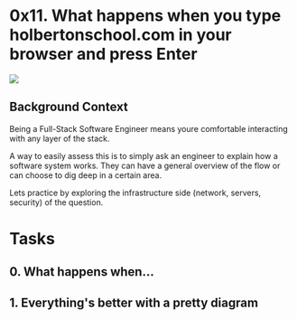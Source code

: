 # 0x11. What happens when you type holbertonschool.com in your browser and press Enter
![](https://s3.amazonaws.com/intranet-projects-files/holbertonschool-sysadmin_devops/298/aJPw3mw.jpg)

## Background Context
Being a Full-Stack Software Engineer means youre comfortable interacting with any layer of the stack.

A way to easily assess this is to simply ask an engineer to explain how a software system works. They can have a general overview of the flow or can choose to dig deep in a certain area.

Lets practice by exploring the infrastructure side (network, servers, security) of the question.

# Tasks

## 0. What happens when...
## 1. Everything's better with a pretty diagram